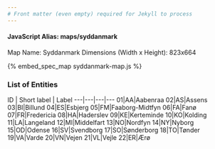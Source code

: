 ```yaml
---
# Front matter (even empty) required for Jekyll to process
---
```


#### JavaScript Alias: maps/syddanmark

Map Name: Syddanmark
Dimensions (Width x Height): 823x664



{% embed_spec_map syddanmark-map.js %}

### List of Entities

ID | Short label | Label
---|---|---|---
01|AA|Aabenraa
02|AS|Assens
03|BI|Billund
04|ES|Esbjerg
05|FM|Faaborg-Midtfyn
06|FA|Fanø
07|FR|Fredericia
08|HA|Haderslev
09|KE|Kerteminde
10|KO|Kolding
11|LA|Langeland
12|MI|Middelfart
13|NO|Nordfyn
14|NY|Nyborg
15|OD|Odense
16|SV|Svendborg
17|SO|Sønderborg
18|TO|Tønder
19|VA|Varde
20|VN|Vejen
21|VL|Vejle
22|ER|Ærø


